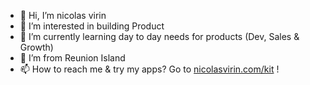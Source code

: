 - 👋 Hi, I’m nicolas virin
- 👀 I’m interested in building Product
- 🌱 I’m currently learning day to day needs for products (Dev, Sales & Growth)
- 💞️ I’m from Reunion Island
- 📫 How to reach me & try my apps? Go to <a href="https://nicolasvirin.com/kit">nicolasvirin.com/kit</a> !

<!---
nvirin/nvirin is a ✨ special ✨ repository because its `README.md` (this file) appears on your GitHub profile.
You can click the Preview link to take a look at your changes.
--->
